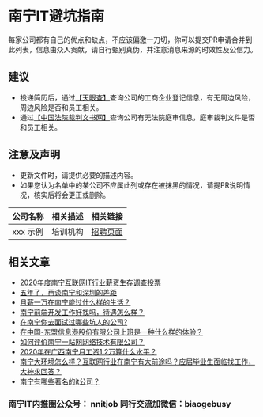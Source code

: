 # 南宁IT避坑指南

每家公司都有自己的优点和缺点，不应该偏激一刀切，你可以提交PR申请合并到此列表，信息由众人贡献，请自行甄别真伪，并注意消息来源的时效性及公信力。

## 建议

- 投递简历后，通过[【天眼查】](https://www.tianyancha.com/)查询公司的工商企业登记信息，有无周边风险，周边风险是否和员工相关。
- 通过[【中国法院裁判文书网】](https://wenshu.court.gov.cn/)查询公司有无法院庭审信息，庭审裁判文件是否和员工相关。

## 注意及声明

- 更新文件时，请提供必要的描述内容。
- 如果您认为名单中的某公司不应属此列或存在被抹黑的情况，请提PR说明情况，核实后将会更正或删除。

| 公司名称 | 相关描述| 相关链接 |
| --- | --- | --- |
| xxx 示例 | 培训机构 | [招聘页面](http://example.com)

## 相关文章

- [2020年度南宁互联网IT行业薪资生存调查投票](https://mp.weixin.qq.com/s/UUEb6hwz0kyxJ0FNWAmCow)
- [五年了，再谈南宁和深圳的差距](https://zhuanlan.zhihu.com/p/142617368)
- [月薪一万在南宁能过什么样的生活？](https://www.zhihu.com/question/54175558)
- [南宁前端开发工作好找吗，待遇怎么样？](https://www.zhihu.com/question/357144952)
- [在南宁你去面试过哪些坑人的公司?](https://www.zhihu.com/question/382811770)
- [在中国-东盟信息港股份有限公司上班是一种什么样的体验？](https://www.zhihu.com/question/264802602)
- [如何评价南宁一站网网络技术有限公司？](https://www.zhihu.com/question/27641494)
- [2020年在广西南宁月工资1.2万算什么水平？](https://www.zhihu.com/question/399156877)
- [南宁大环境怎么样？互联网行业在南宁有大前途吗？应届毕业生面临找工作，大神求回答？](https://www.zhihu.com/question/56500199)
- [南宁有哪些著名的it公司？](https://www.zhihu.com/question/264215051)


### 南宁IT内推圈公众号： nnitjob 同行交流加微信：biaogebusy
